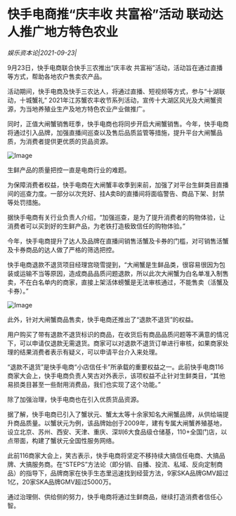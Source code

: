 # 快手电商推“庆丰收 共富裕”活动 联动达人推广地方特色农业

*娱乐资本论|2021-09-23|*

9月23日，快手电商联合快手三农推出“庆丰收 共富裕”活动，活动旨在通过直播等方式，帮助各地农户售卖农产品。

活动期间，快手电商及快手三农达人，将通过直播、短视频等方式，参与“十湖联动，十城蟹礼” 2021年江苏蟹农丰收节系列活动，宣传十大湖区风光及大闸蟹资源，为当地养殖业生产及地方特色农业产业做推广。

同时，正值大闸蟹销售旺季，快手电商也将同步开启大闸蟹销售。今年，快手电商将通过引入品牌，加强直播间巡查以及售后品质监管等措施，提升平台大闸蟹品质，为消费者提供更优质的货品资源。

![Image](http://static.ylzbl.com/uploads/ueditor/php/upload/image/20210923/1632373839646502.png)

生鲜产品的质量把控一直是电商行业的难题。

为保障消费者权益，快手电商在大闸蟹丰收季到来前，加强了对平台生鲜类目直播间的巡查力度。一部分以次充好、挂A卖B的直播间将面临警告、商品下架、封禁等处罚措施。

据快手电商有关行业负责人介绍，“加强巡查，是为了提升消费者的购物体验，让消费者可以买到好的生鲜产品，为老铁打造极致信任的购物体验。”

今年，快手电商提升了达人及品牌在直播间销售活蟹及卡券的门槛，对可销售活蟹及卡券商品的达人做了严格的筛选把控。

快手电商退款不退货项目经理宫晓雪提到，“大闸蟹是生鲜品类，很容易很因为包装或运输不当等原因，造成商品品质问题退款，所以此次大闸蟹为白名单准入制售卖，不在白名单内的商家，直接上架活体螃蟹是无法审核通过，不能售卖（活蟹及卡券）。”

![Image](http://static.ylzbl.com/uploads/ueditor/php/upload/image/20210923/1632373880966621.png)

此外，针对大闸蟹商品售卖，快手电商还推出了“退款不退货”的权益。

用户购买了带有退款不退货标识的商品，在收货后有商品品质问题等不满意的情况下，可以申请仅退款无需退货。商家可以对退款不退货订单进行审核，如果商家处理的结果消费者表示有疑义，可以申请平台介入来处理。

“退款不退货”是快手电商“小店信任卡”所承载的重要权益之一。此前快手电商116商家大会上，快手电商负责人笑古对外表示，该项权益不止针对生鲜类目，“其他易损类目甚至一些耐用消费品，我们也实现了这个功能。”

除了加强治理，快手电商也在引入优质货品资源。

据了解，快手电商已引入了蟹状元、蟹太太等十余家知名大闸蟹品牌，从供给端提升商品质量。以蟹状元为例，该品牌始创于2009年，建有专属大闸蟹养殖基地，设立北京、苏州、西安、天津、重庆、深圳6大食品级仓储基，110+全国门店，以点带面，构建了蟹状元全国性服务网络。

此前116商家大会上，笑古表示，快手电商将坚定不移持续大搞信任电商、大搞品牌、大搞服务商。在“STEPS”方法论（即分销、自播、投流、私域、反向定制商品）的指导下，品牌商家在快手生态里迅速找到经营方法，9家SKA品牌GMV超过1亿，20家SKA品牌GMV超过5000万。

通过治理侧、供给侧的努力，快手电商将通过生鲜商品，继续打造消费者信任心智。

